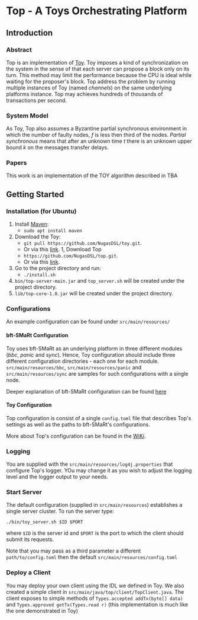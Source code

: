 # Top - A Toys Orchestrating Platform
## Introduction
### Abstract
Top is an implementation of [Toy](https://github.com/NugasDSL/toy). Toy imposes a kind of synchronization on the system 
in the sense of that each server can propose a block only on its turn. This method may limit the performance because the CPU
is ideal while waiting for the proposer's block. Top address the problem by running multiple instances of Toy 
(named _channels_) on the same underlying platforms instance. 
Top may achieves hundreds of thousands of transactions per second.
### System Model
As Toy, Top also assumes a Byzantine partial synchronous environment in which the number of faulty nodes, _f_ is less then third of the nodes.
_Partial synchronous_ means that after an unknown time _t_ there is an unknown upper bound _k_ on the messages transfer delays.

### Papers
This work is an implementation of the TOY algorithm described in TBA

## Getting Started
### Installation (for Ubuntu)
1. Install [Maven](https://maven.apache.org/):
    * `sudo apt install maven` 
1. Download the Toy:
    * `git pull https://github.com/NugasDSL/toy.git`.
    * Or via this [link](https://github.com/NugasDSL/toy/archive/master.zip).
1, Download Top
    * `https://github.com/NugasDSL/top.git`.
    * Or via this [link](https://github.com/NugasDSL/top/archive/master.zip).
1. Go to the project directory and run:
    * `./install.sh`
1. `bin/top-server-main.jar` and `top_server.sh` will be created under the project directory.
1. `lib/top-core-1.0.jar` will be created under the project directory.

### Configurations
An example configuration can be found under `src/main/resources/`
#### bft-SMaRt Configuration
Toy uses bft-SMaRt as an underlying platform in three different modules (_bbc_, _panic_ and _sync_). Hence, Toy configuration should include
three different configuration directories - each one for each module. `src/main/resources/bbc`, `src/main/resources/panic` and `src/main/resources/sync` are samples for
such configurations with a single node.

Deeper explanation of bft-SMaRt configuration can be found [here](https://github.com/bft-smart/library/wiki/BFT-SMaRt-Configuration)
#### Toy Configuration
Top configuration is consist of a single `config.toml` file that describes Top's settings as well as the paths to bft-SMaRt's configurations.

More about Top's configuration can be found in the [WiKi](https://github.com/NugasDSL/top/wiki/Configuration).

### Logging
You are supplied with the `src/main/resources/log4j.properties` that configure Top's logger. YOu may change it as you 
wish to adjust the logging level and the logger output to your needs.
### Start Server
The default configuration (supplied in `src/main/resources`) establishes a single server cluster.
To run the server type:
```
./bin/toy_server.sh $ID $PORT 
```
where `$ID` is the server id and `$PORT` is the port to which the client should submit its requests.

Note that you may pass as a third parameter a different `path/to/config.toml` then the default 
`src/main/resources/config.toml`

### Deploy a Client
You may deploy your own client using the IDL we defined in Toy. We also created a simple client in 
`src/main/java/top/client/TopClient.java`. The client exposes to simple methods of `Types.accepted addTx(byte[] data)` 
and `Types.approved getTx(Types.read r)` (this implementation is much like the one demonstrated in Toy)
